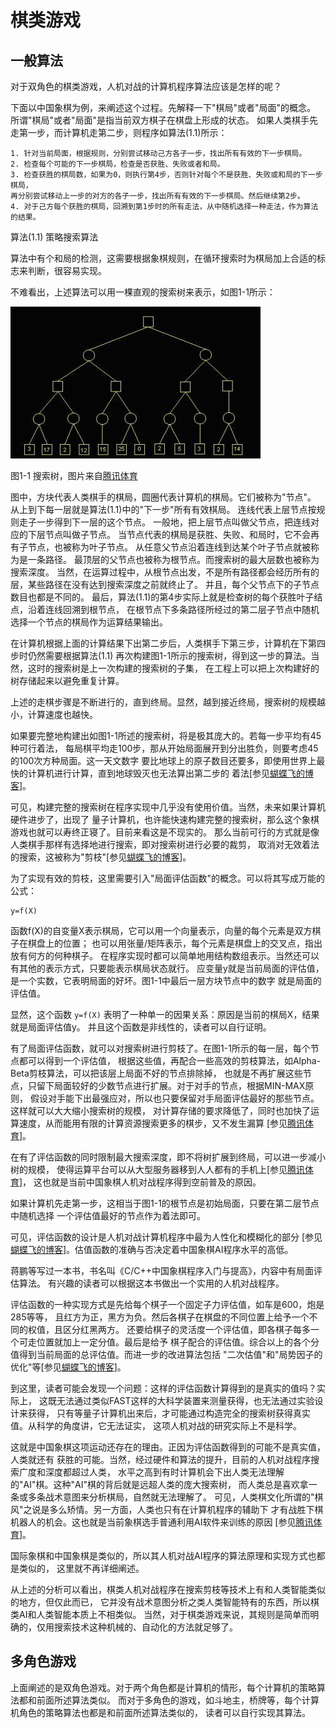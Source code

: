 ﻿<!--
  Copyright (c) 2017, Xin YUAN, courses of Zhejiang University
  All rights reserved.

  This program is free software; you can redistribute it and/or
  modify it under the terms of the 2-Clause BSD License.

  Author contact information:
    yxxinyuan@zju.edu.cn
-->

# 棋类游戏

## 一般算法

对于双角色的棋类游戏，人机对战的计算机程序算法应该是怎样的呢？

下面以中国象棋为例，来阐述这个过程。先解释一下"棋局"或者"局面"的概念。
所谓"棋局"或者"局面"是指当前双方棋子在棋盘上形成的状态。
如果人类棋手先走第一步，而计算机走第二步，则程序如算法(1.1)所示：

```
1. 针对当前局面，根据规则，分别尝试移动己方各子一步，找出所有有效的下一步棋局。
2. 检查每个可能的下一步棋局，检查是否获胜、失败或者和局。
3. 检查获胜的棋局数，如果为0，则执行第4步，否则针对每个不是获胜、失败或和局的下一步棋局，
再分别尝试移动上一步的对方的各子一步，找出所有有效的下一步棋局。然后继续第2步。
4. 对于己方每个获胜的棋局，回溯到第1步时的所有走法，从中随机选择一种走法，作为算法的结果。
```

算法(1.1) 策略搜索算法

算法中有个和局的检测，这需要根据象棋规则，在循环搜索时为棋局加上合适的标志来判断，很容易实现。

不难看出，上述算法可以用一棵直观的搜索树来表示，如图1-1所示：

![搜索树](pic/qlyx1.jpg "tree")

图1-1 搜索树，图片来自[腾讯体育][TXTY-20170110]

图中，方块代表人类棋手的棋局，圆圈代表计算机的棋局。它们被称为"节点"。
从上到下每一层就是算法(1.1)中的"下一步"所有有效棋局。
连线代表上层节点按规则走子一步得到下一层的这个节点。
一般地，把上层节点叫做父节点，把连线对应的下层节点叫做子节点。
当节点代表的棋局是获胜、失败、和局时，它不会再有子节点，也被称为叶子节点。
从任意父节点沿着连线到达某个叶子节点就被称为是一条路径。
最顶层的父节点也被称为根节点。而搜索树的最大层数也被称为搜索深度。
当然，在运算过程中，从根节点出发，不是所有路径都会经历所有的层，某些路径在没有达到搜索深度之前就终止了。
并且，每个父节点下的子节点数目也都是不同的。
最后，算法(1.1)的第4步实际上就是检查树的每个获胜叶子结点，沿着连线回溯到根节点，
在根节点下多条路径所经过的第二层子节点中随机选择一个节点的棋局作为运算结果输出。

在计算机根据上面的计算结果下出第二步后，人类棋手下第三步，计算机在下第四步时仍然需要根据算法(1.1)
再次构建图1-1所示的搜索树，得到这一步的算法。当然，这时的搜索树是上一次构建的搜索树的子集，
在工程上可以把上次构建好的树存储起来以避免重复计算。

上述的走棋步骤是不断进行的，直到终局。显然，越到接近终局，搜索树的规模越小，计算速度也越快。

如果要完整地构建出如图1-1所述的搜索树，将是极其庞大的。若每一步平均有45种可行着法，
每局棋平均走100步，那从开始局面展开到分出胜负，则要考虑45的100次方种局面。这一天文数字
要比地球上的原子数目还要多，即使用世界上最快的计算机进行计算，直到地球毁灭也无法算出第二步的
着法[参见[蝴蝶飞的博客][HDF-20150419]]。

可见，构建完整的搜索树在程序实现中几乎没有使用价值。当然，未来如果计算机硬件进步了，出现了
量子计算机，也许能快速构建完整的搜索树，那么这个象棋游戏也就可以寿终正寝了。目前来看这是不现实的。
那么当前可行的方式就是像人类棋手那样有选择地进行搜索，即对搜索树进行必要的裁剪，
取消对无效着法的搜索，这被称为"剪枝"[参见[蝴蝶飞的博客][HDF-20150419]]。

为了实现有效的剪枝，这里需要引入"局面评估函数"的概念。可以将其写成万能的公式：

```
y=f(X)
```

函数f(X)的自变量X表示棋局，它可以用一个向量表示，向量的每个元素是双方棋子在棋盘上的位置；
也可以用张量/矩阵表示，每个元素是棋盘上的交叉点，指出放有何方的何种棋子。
在程序实现时都可以简单地用结构数组表示。当然还可以有其他的表示方式，只要能表示棋局状态就行。
应变量y就是当前局面的评估值，是一个实数，它表明局面的好坏。图1-1中最后一层方块节点中的数字
就是局面的评估值。

显然，这个函数 `y=f(X)` 表明了一种单一的因果关系：原因是当前的棋局X，结果就是局面评估值y。
并且这个函数是非线性的，读者可以自行证明。

有了局面评估函数，就可以对搜索树进行剪枝了。在图1-1所示的每一层，每个节点都可以得到一个评估值，
根据这些值，再配合一些高效的剪枝算法，如Alpha-Beta剪枝算法，可以把该层上局面不好的节点排除掉，
也就是不再扩展这些节点，只留下局面较好的少数节点进行扩展。对于对手的节点，根据MIN-MAX原则，
假设对手能下出最强应对，所以也只要保留对手局面评估最好的那些节点。这样就可以大大缩小搜索树的规模，
对计算存储的要求降低了，同时也加快了运算速度，从而能用有限的计算资源搜索更多的棋步，又不发生漏算
[参见[腾讯体育][TXTY-20170110]]。

在有了评估函数的同时限制最大搜索深度，即不将树扩展到终局，可以进一步减小树的规模，
使得运算平台可以从大型服务器移到人人都有的手机上[参见[腾讯体育][TXTY-20170110]]，
这也就是当前中国象棋人机对战程序得到空前普及的原因。

如果计算机先走第一步，这相当于图1-1的根节点是初始局面，只要在第二层节点中随机选择
一个评估值最好的节点作为着法即可。

可见，评估函数的设计是人机对战计算机程序中最为人性化和模糊化的部分
[参见[蝴蝶飞的博客][HDF-20150419]]。估值函数的准确与否决定着中国象棋AI程序水平的高低。

蒋鹏等写过一本书，书名叫《C/C++中国象棋程序入门与提高》，内容中有局面评估算法。
有兴趣的读者可以根据这本书做出一个实用的人机对战程序。

评估函数的一种实现方式是先给每个棋子一个固定子力评估值，如车是600，炮是285等等，
且红方为正，黑方为负。然后各棋子在棋盘的不同位置上给予一个不同的权值，且区分红黑两方。
还要给棋子的灵活度一个评估值，即各棋子每多一个可走位置就加上一定分值。最后是给予
棋子配合的评估值。综合以上的各个分值得到当前局面的总评估值。而进一步的改进算法包括
"二次估值"和"局势因子的优化"等[参见[蝴蝶飞的博客][HDF-20150419]]。

到这里，读者可能会发现一个问题：这样的评估函数计算得到的是真实的值吗？实际上，
这既无法通过类似FAST这样的大科学装置来测量获得，也无法通过实验设计来获得，
只有等量子计算机出来后，才可能通过构造完全的搜索树获得真实值。从科学的角度讲，它无法证实，
这项人机对战的研究实际上不是科学。

这就是中国象棋这项运动还存在的理由。正因为评估函数得到的可能不是真实值，人类就还有
获胜的可能。当然，经过硬件和算法的提升，目前的人机对战程序搜索广度和深度都超过人类，
水平之高到有时计算机会下出人类无法理解的"AI"棋。这种"AI"棋的背后就是远超人类的庞大搜索树，
而人类总是喜欢拿一条或多条战术意图来分析棋局，自然就无法理解了。
可见，人类棋文化所谓的"棋风"之说是多么矫情。另一方面，人类也只有在计算机程序的辅助下
才有战胜下棋机器人的机会。这也就是当前象棋选手普通利用AI软件来训练的原因
[参见[腾讯体育][TXTY-20170110]]。

国际象棋和中国象棋是类似的，所以其人机对战AI程序的算法原理和实现方式也都是类似的，
这里就不再详细阐述。

从上述的分析可以看出，棋类人机对战程序在搜索剪枝等技术上有和人类智能类似的地方，但仅此而已，
它并没有战术意图分析之类人类智能特有的东西，所以棋类AI和人类智能本质上不相类似。
当然，对于棋类游戏来说，其规则是简单而明确的，仅用搜索技术这种机械的、自动化的方法就足够了。

## 多角色游戏

上面阐述的是双角色游戏。对于两个角色都是计算机的情形，每个计算机的策略算法都和前面所述算法类似。
而对于多角色的游戏，如斗地主，桥牌等，每个计算机角色的策略算法也都是和前面所述算法类似的，
读者可以自行实现其算法。

[TXTY-20170110]: http://sports.qq.com/a/20170110/014217.htm "腾讯体育"
[HDF-20150419]: http://www.zgxqds.com/blog/article.asp?id=14324 "蝴蝶飞"

